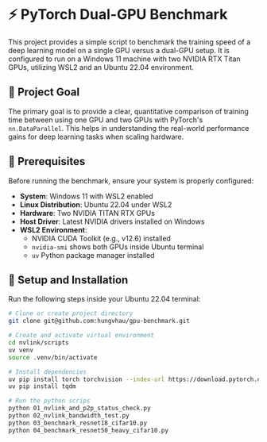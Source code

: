 # ⚡ PyTorch Dual-GPU Benchmark

This project provides a simple script to benchmark the training speed of a deep learning model on a single GPU versus a dual-GPU setup. It is configured to run on a Windows 11 machine with two NVIDIA RTX Titan GPUs, utilizing WSL2 and an Ubuntu 22.04 environment.

## 🎯 Project Goal

The primary goal is to provide a clear, quantitative comparison of training time between using one GPU and two GPUs with PyTorch's `nn.DataParallel`. This helps in understanding the real-world performance gains for deep learning tasks when scaling hardware.

## 🧰 Prerequisites

Before running the benchmark, ensure your system is properly configured:

- **System**: Windows 11 with WSL2 enabled  
- **Linux Distribution**: Ubuntu 22.04 under WSL2  
- **Hardware**: Two NVIDIA TITAN RTX GPUs  
- **Host Driver**: Latest NVIDIA drivers installed on Windows
- **WSL2 Environment**:
  - NVIDIA CUDA Toolkit (e.g., v12.6) installed
  - `nvidia-smi` shows both GPUs inside Ubuntu terminal
  - `uv` Python package manager installed

## 🚀 Setup and Installation

Run the following steps inside your Ubuntu 22.04 terminal:

```bash
# Clone or create project directory
git clone git@github.com:hungvhau/gpu-benchmark.git

# Create and activate virtual environment
cd nvlink/scripts
uv venv
source .venv/bin/activate

# Install dependencies
uv pip install torch torchvision --index-url https://download.pytorch.org/whl/cu126
uv pip install tqdm

# Run the python scrips
python 01_nvlink_and_p2p_status_check.py
python 02_nvlink_bandwidth_test.py
python 03_benchmark_resnet18_cifar10.py
python 04_benchmark_resnet50_heavy_cifar10.py
```